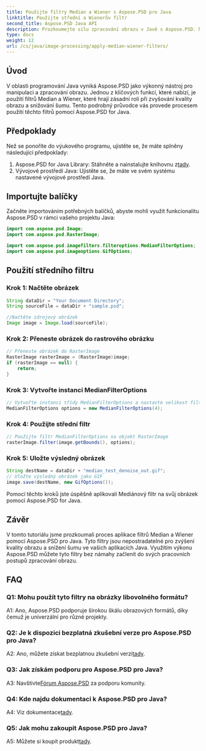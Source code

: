 ```yaml
---
title: Použijte filtry Median a Wiener s Aspose.PSD pro Java
linktitle: Použijte střední a Wienerův filtr
second_title: Aspose.PSD Java API
description: Prozkoumejte sílu zpracování obrazu v Javě s Aspose.PSD. Naučte se, jak aplikovat filtry Median a Wiener krok za krokem. Vylepšete kvalitu obrazu bez námahy.
type: docs
weight: 12
url: /cs/java/image-processing/apply-median-wiener-filters/
---
```

## Úvod

V oblasti programování Java vyniká Aspose.PSD jako výkonný nástroj pro manipulaci a zpracování obrazu. Jednou z klíčových funkcí, které nabízí, je použití filtrů Median a Wiener, které hrají zásadní roli při zvyšování kvality obrazu a snižování šumu. Tento podrobný průvodce vás provede procesem použití těchto filtrů pomocí Aspose.PSD for Java.

## Předpoklady

Než se ponoříte do výukového programu, ujistěte se, že máte splněny následující předpoklady:

1.  Aspose.PSD for Java Library: Stáhněte a nainstalujte knihovnu z[tady](https://releases.aspose.com/psd/java/).
2. Vývojové prostředí Java: Ujistěte se, že máte ve svém systému nastavené vývojové prostředí Java.

## Importujte balíčky

Začněte importováním potřebných balíčků, abyste mohli využít funkcionalitu Aspose.PSD v rámci vašeho projektu Java:

```java
import com.aspose.psd.Image;
import com.aspose.psd.RasterImage;

import com.aspose.psd.imagefilters.filteroptions.MedianFilterOptions;
import com.aspose.psd.imageoptions.GifOptions;
```

## Použití středního filtru

### Krok 1: Načtěte obrázek

```java
String dataDir = "Your Document Directory";
String sourceFile = dataDir + "sample.psd";

//Načtěte zdrojový obrázek
Image image = Image.load(sourceFile);
```

### Krok 2: Přeneste obrázek do rastrového obrázku

```java
// Přeneste obrázek do RasterImage
RasterImage rasterImage = (RasterImage)image;
if (rasterImage == null) {
    return;
}
```

### Krok 3: Vytvořte instanci MedianFilterOptions

```java
// Vytvořte instanci třídy MedianFilterOptions a nastavte velikost filtru
MedianFilterOptions options = new MedianFilterOptions(4);
```

### Krok 4: Použijte střední filtr

```java
// Použijte filtr MedianFilterOptions na objekt RasterImage
rasterImage.filter(image.getBounds(), options);
```

### Krok 5: Uložte výsledný obrázek

```java
String destName = dataDir + "median_test_denoise_out.gif";
// Uložte výsledný obrázek jako GIF
image.save(destName, new GifOptions());
```

Pomocí těchto kroků jste úspěšně aplikovali Mediánový filtr na svůj obrázek pomocí Aspose.PSD for Java.

## Závěr

V tomto tutoriálu jsme prozkoumali proces aplikace filtrů Median a Wiener pomocí Aspose.PSD pro Java. Tyto filtry jsou nepostradatelné pro zvýšení kvality obrazu a snížení šumu ve vašich aplikacích Java. Využitím výkonu Aspose.PSD můžete tyto filtry bez námahy začlenit do svých pracovních postupů zpracování obrazu.

## FAQ

### Q1: Mohu použít tyto filtry na obrázky libovolného formátu?

A1: Ano, Aspose.PSD podporuje širokou škálu obrazových formátů, díky čemuž je univerzální pro různé projekty.

### Q2: Je k dispozici bezplatná zkušební verze pro Aspose.PSD pro Java?

 A2: Ano, můžete získat bezplatnou zkušební verzi[tady](https://releases.aspose.com/).

### Q3: Jak získám podporu pro Aspose.PSD pro Java?

 A3: Navštivte[Fórum Aspose.PSD](https://forum.aspose.com/c/psd/34) za podporu komunity.

### Q4: Kde najdu dokumentaci k Aspose.PSD pro Java?

 A4: Viz dokumentace[tady](https://reference.aspose.com/psd/java/).

### Q5: Jak mohu zakoupit Aspose.PSD pro Java?

 A5: Můžete si koupit produkt[tady](https://purchase.aspose.com/buy).